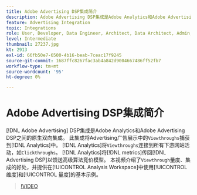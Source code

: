```yaml
---
title: Adobe Advertising DSP集成简介
description: Adobe Advertising DSP集成是Adobe Analytics和Adobe Advertising DSP之间的原生双向集成。
feature: Advertising Integration
topic: Integrations
role: User, Developer, Data Engineer, Architect, Data Architect, Admin, Leader
level: Intermediate
thumbnail: 27237.jpg
kt: 2913
exl-id: 66fb50e7-6500-4b16-beab-7ceac17f9245
source-git-commit: 1687ffc8267fac3ab4a842d9004667486ff52fb7
workflow-type: tm+mt
source-wordcount: '95'
ht-degree: 0%

---
```


# Adobe Advertising DSP集成简介

[!DNL Adobe Advertising] DSP集成是Adobe Analytics和Adobe Advertising DSP之间的原生双向集成。 此集成将Advertising广告展示中的`Viewthroughs`捕获到[!DNL Analytics]中。 [!DNL Analytics]将`Viewthroughs`连接到所有下游网站活动，如`Clickthroughs`。 [!DNL Analytics]将[!DNL metrics]传回[!DNL Advertising DSP]以馈送高级算法竞价模型。 本视频介绍了`Viewthrough`量度、集成的好处，并提供在[!UICONTROL Analysis Workspace]中使用[!UICONTROL 维度]和[!UICONTROL 量度]的基本示例。

>[!VIDEO](https://video.tv.adobe.com/v/327667/?quality=12&learn=on&captions=chi_hans)
